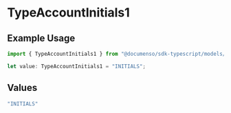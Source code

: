 # TypeAccountInitials1

## Example Usage

```typescript
import { TypeAccountInitials1 } from "@documenso/sdk-typescript/models/operations";

let value: TypeAccountInitials1 = "INITIALS";
```

## Values

```typescript
"INITIALS"
```